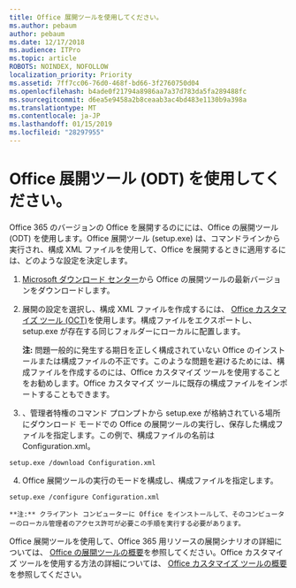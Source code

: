 ```yaml
---
title: Office 展開ツールを使用してください。
ms.author: pebaum
author: pebaum
ms.date: 12/17/2018
ms.audience: ITPro
ms.topic: article
ROBOTS: NOINDEX, NOFOLLOW
localization_priority: Priority
ms.assetid: 7ff7cc06-76d0-468f-bd66-3f2760750d04
ms.openlocfilehash: b4ade0f21794a8986aa7a37d783da5fa289488fc
ms.sourcegitcommit: d6ea5e9458a2b8ceaab3ac4bd483e1130b9a398a
ms.translationtype: MT
ms.contentlocale: ja-JP
ms.lasthandoff: 01/15/2019
ms.locfileid: "28297955"
---
```

# <a name="using-the-office-deployment-tool-odt"></a>Office 展開ツール (ODT) を使用してください。

Office 365 のバージョンの Office を展開するのにには、Office の展開ツール (ODT) を使用します。Office 展開ツール (setup.exe) は、コマンドラインから実行され、構成 XML ファイルを使用して、Office を展開するときに適用するには、どのような設定を決定します。
  
1. [Microsoft ダウンロード センター](http://go.microsoft.com/fwlink/p/?LinkID=626065)から Office の展開ツールの最新バージョンをダウンロードします。
    
2. 展開の設定を選択し、構成 XML ファイルを作成するには、 [Office カスタマイズ ツール (OCT)](https://config.office.com)を使用します。構成ファイルをエクスポートし、setup.exe が存在する同じフォルダーにローカルに配置します。 
    
    **注:** 問題一般的に発生する期日を正しく構成されていない Office のインストールまたは構成ファイルの不正です。このような問題を避けるためには、構成ファイルを作成するのには、Office カスタマイズ ツールを使用することをお勧めします。Office カスタマイズ ツールに既存の構成ファイルをインポートすることもできます。 
    
3. 、管理者特権のコマンド プロンプトから setup.exe が格納されている場所にダウンロード モードでの Office の展開ツールの実行し、保存した構成ファイルを指定します。この例で、構成ファイルの名前は Configuration.xml。
    
  ```
  setup.exe /download Configuration.xml  
  ```

4. Office 展開ツールの実行のモードを構成し、構成ファイルを指定します。
    
  ```
  setup.exe /configure Configuration.xml
  ```

    **注:** クライアント コンピューターに Office をインストールして、そのコンピューターのローカル管理者のアクセス許可が必要この手順を実行する必要があります。 
    
Office 展開ツールを使用して、Office 365 用リソースの展開シナリオの詳細については、 [Office の展開ツールの概要](https://docs.microsoft.com/deployoffice/overview-of-the-office-2016-deployment-tool)を参照してください。Office カスタマイズ ツールを使用する方法の詳細については、 [Office カスタマイズ ツールの概要](https://docs.microsoft.com/DeployOffice/overview-of-the-office-customization-tool-for-click-to-run)を参照してください。
  


